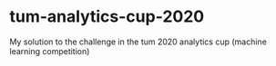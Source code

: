 # tum-analytics-cup-2020
My solution to the challenge in the tum 2020 analytics cup (machine learning competition)
